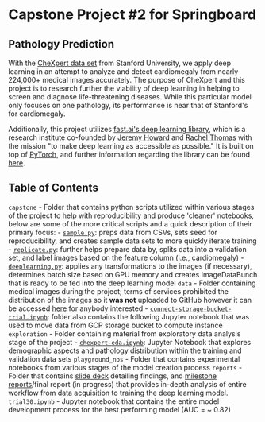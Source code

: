 # Capstone Project #2 for Springboard 

## Pathology Prediction

With the [CheXpert data set](https://stanfordmlgroup.github.io/competitions/chexpert/) from Stanford University, we apply deep learning in an attempt to analyze and detect cardiomegaly from nearly 224,000+ medical images accurately. The purpose of CheXpert and this project is to research further the viability of deep learning in helping to screen and diagnose life-threatening diseases. While this particular model only focuses on one pathology, its performance is near that of Stanford's for cardiomegaly. 

Additionally, this project utilizes [fast.ai's deep learning library](https://www.fast.ai/), which is a research institute co-founded by [Jeremy Howard](https://www.fast.ai/about/#jeremy) and [Rachel Thomas](https://www.fast.ai/about/#rachel) with the mission "to make deep learning as accessible as possible." It is built on top of [PyTorch](https://pytorch.org/), and further information regarding the library can be found [here](https://docs.fast.ai/).

## Table of Contents

`capstone` - Folder that contains python scripts utilized within various stages of the project to help with reproducibility and produce 'cleaner' notebooks, below are some of the more critical scripts and a quick description of their primary focus:
    - [`sample.py`](https://github.com/Jearny58/Springboard-DS-Portfolio/blob/master/capstone_2/capstone/sample.py): preps data from CSVs, sets seed for reproducibility, and creates sample data sets to more quickly iterate training
    - [`replicate.py`](https://github.com/Jearny58/Springboard-DS-Portfolio/blob/master/capstone_2/capstone/replicate.py): further helps prepare data by, splits data into a validation set, and label images based on the feature column (i.e., cardiomegaly)
    - [`deeplearning.py`](https://github.com/Jearny58/Springboard-DS-Portfolio/blob/master/capstone_2/capstone/deeplearning.py): applies any transformations to the images (if necessary), determines batch size based on GPU memory and creates ImageDataBunch that is ready to be fed into the deep learning model
`data` - Folder containing medical images during the project; terms of services prohibited the distribution of the images so it __was not__ uploaded to GitHub however it can be accessed [here](https://stanfordmlgroup.github.io/competitions/chexpert/) for anybody interested
    - [`connect-storage-bucket-trial.ipynb`](https://github.com/Jearny58/Springboard-DS-Portfolio/blob/master/capstone_2/data/connect-storage-bucket-trial.ipynb): folder also contains the following Jupyter notebook that was used to move data from GCP storage bucket to compute instance
`exploration` - Folder containing material from exploratory data analysis stage of the project
    - [`chexpert-eda.ipynb`](https://github.com/Jearny58/Springboard-DS-Portfolio/blob/master/capstone_2/exploration/chexpert-eda.ipynb): Jupyter Notebook that explores demographic aspects and pathology distribution within the training and validation data sets
`playground_nbs` - Folder that contains experimental notebooks from various stages of the model creation process
`reports` - Folder that contains [slide deck](https://github.com/Jearny58/Springboard-DS-Portfolio/blob/master/capstone_2/reports/capstone_2_presentation_draft.pdf) detailing findings, and [milestone reports](https://github.com/Jearny58/Springboard-DS-Portfolio/blob/master/capstone_2/reports/milestone_report_1.pdf)/final report (in progress) that provides in-depth analysis of entire workflow from data acquisition to training the deep learning model.
`trial30.ipynb` - Jupyter notebook that contains the entire model development process for the best performing model (AUC = ~ 0.82)
 

